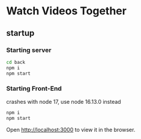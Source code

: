 # Watch Videos Together

## startup

### Starting server
```bash
cd back
npm i
npm start
```

### Starting Front-End
crashes with node 17, use node 16.13.0 instead
```bash
npm i
npm start
```

Open [http://localhost:3000](http://localhost:3000) to view it in the browser.
